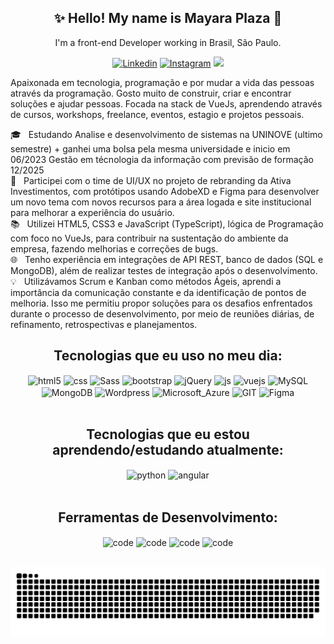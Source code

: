 <div align="center">
<h2>✨ Hello! My name is Mayara Plaza 🌸 </br></h2>
I'm a front-end Developer working in Brasil, São Paulo.</br>

[![Linkedin](https://img.shields.io/badge/LinkedIn-0077B5?style=for-the-badge&logo=linkedin&logoColor=white)](https://www.linkedin.com/in/mayaraplaza/)
[![Instagram](https://img.shields.io/badge/Instagram-E4405F?style=for-the-badge&logo=instagram&logoColor=white)](https://instagram.com/macristinee)
<a href="https://api.whatsapp.com/send?phone=5511942664142"> <img src="https://img.shields.io/badge/WhatsApp-25D366?style=for-the-badge&logo=whatsapp&logoColor=white" /></a>
 </div>

Apaixonada em tecnologia, programação e por mudar a vida das pessoas através da programação. Gosto muito de construir, criar e encontrar soluções e ajudar pessoas. Focada na stack de VueJs, aprendendo através de cursos, workshops, freelance, eventos, estagio e projetos pessoais.


🎓 &nbsp; Estudando Analise e desenvolvimento de sistemas na UNINOVE (ultimo semestre) + ganhei uma bolsa pela mesma universidade e inicio em 06/2023 Gestão em técnologia da informação com previsão de formação 12/2025 <br/>
:speech_balloon: &nbsp; Participei com o time de UI/UX no projeto de rebranding da Ativa Investimentos, com protótipos usando AdobeXD e Figma para desenvolver um novo tema com novos recursos para a área logada e site institucional para melhorar a experiência do usuário.<br/>
:books: &nbsp; Utilizei HTML5, CSS3 e JavaScript (TypeScript), lógica de Programação com foco no VueJs, para contribuir na sustentação do ambiente da empresa, fazendo melhorias e correções de bugs.<br/>
:globe_with_meridians: &nbsp; Tenho experiência em integrações de API REST, banco de dados (SQL e MongoDB), além de realizar testes de integração após o desenvolvimento.<br/>
:bulb: &nbsp; Utilizávamos Scrum e Kanban como métodos Ágeis, aprendi a importância da comunicação constante e da identificação de pontos de melhoria. Isso me permitiu propor soluções para os desafios enfrentados durante o processo de desenvolvimento, por meio de reuniões diárias, de refinamento, retrospectivas e planejamentos.

<div align="center">


  
  ## Tecnologias que eu uso no meu dia: 

<div style="display: inline_block">
  <img align="center" alt="html5" src="https://img.shields.io/badge/HTML5-E34F26?style=for-the-badge&logo=html5&logoColor=white" />
  <img align="center" alt="css" src="https://img.shields.io/badge/CSS3-1572B6?style=for-the-badge&logo=css3&logoColor=white" />
  <img align="center" alt="Sass" src="https://img.shields.io/badge/Sass-CC6699?style=for-the-badge&logo=sass&logoColor=white" />
  <img align="center" alt="bootstrap" src="https://img.shields.io/badge/Bootstrap-563D7C?style=for-the-badge&logo=bootstrap&logoColor=white" />
  <img align="center" alt="jQuery" src="https://img.shields.io/badge/jQuery-0769AD?style=for-the-badge&logo=jquery&logoColor=white" />
  <img align="center" alt="js" src="https://img.shields.io/badge/JavaScript-F7DF1E?style=for-the-badge&logo=javascript&logoColor=black" />
  <img align="center" alt="vuejs" src="https://img.shields.io/badge/Vue.js-35495E?style=for-the-badge&logo=vue.js&logoColor=4FC08D" />
  <img align="center" alt="MySQL" src="https://img.shields.io/badge/MySQL-005C84?style=for-the-badge&logo=mysql&logoColor=white" /><br/>
  <img align="center" alt="MongoDB" src="https://img.shields.io/badge/MongoDB-4EA94B?style=for-the-badge&logo=mongodb&logoColor=white" />
  <img align="center" alt="Wordpress" src="https://img.shields.io/badge/Wordpress-21759B?style=for-the-badge&logo=wordpress&logoColor=white" />
  <img align="center" alt="Microsoft_Azure" src="https://img.shields.io/badge/Microsoft_Azure-0089D6?style=for-the-badge&logo=microsoft-azure&logoColor=white" />
  <img align="center" alt="GIT" src="https://img.shields.io/badge/GIT-E44C30?style=for-the-badge&logo=git&logoColor=white" />
  <img align="center" alt="Figma" src="https://img.shields.io/badge/Figma-F24E1E?style=for-the-badge&logo=figma&logoColor=white" />

  
</div><br/>
 
 ## Tecnologias que eu estou aprendendo/estudando atualmente: 
   <div style="display: inline_block">
   <img align="center" alt="python" src="https://img.shields.io/badge/Python-3776AB?style=for-the-badge&logo=python&logoColor=white" />
   <img align="center" alt="angular" src="https://img.shields.io/badge/Angular-DD0031?style=for-the-badge&logo=angular&logoColor=white" />
 </div><br/>

## Ferramentas de Desenvolvimento:

<div style="display: inline_block">
  <img align="center" alt="code" src="https://img.shields.io/badge/Visual_Studio-5C2D91?style=for-the-badge&logo=visual%20studio&logoColor=white" />
  <img align="center" alt="code" src="https://img.shields.io/badge/Visual_Studio_Code-0078D4?style=for-the-badge&logo=visual%20studio%20code&logoColor=white" />
  <img align="center" alt="code" src="https://img.shields.io/badge/Codepen-000000?style=for-the-badge&logo=codepen&logoColor=white" />
  <img align="center" alt="code" src="https://img.shields.io/badge/PyCharm-000000.svg?&style=for-the-badge&logo=PyCharm&logoColor=white" />
</div><br/>

<div> 
  	
  ![Snake animation](https://github.com/EduardoAlphonse/EduardoAlphonse/blob/output/github-contribution-grid-snake.svg)
 
  </div>
</div>
